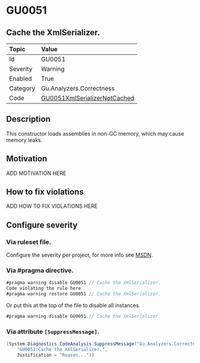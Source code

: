 # GU0051
## Cache the XmlSerializer.

| Topic    | Value
| :--      | :--
| Id       | GU0051
| Severity | Warning
| Enabled  | True
| Category | Gu.Analyzers.Correctness
| Code     | [GU0051XmlSerializerNotCached]([GU0051XmlSerializerNotCached](https://github.com/DotNetAnalyzers/Gu.Analyzers/blob/master/Gu.Analyzers/GU0051XmlSerializerNotCached.cs))

## Description

This constructor loads assemblies in non-GC memory, which may cause memory leaks.

## Motivation

ADD MOTIVATION HERE

## How to fix violations

ADD HOW TO FIX VIOLATIONS HERE

<!-- start generated config severity -->
## Configure severity

### Via ruleset file.

Configure the severity per project, for more info see [MSDN](https://msdn.microsoft.com/en-us/library/dd264949.aspx).

### Via #pragma directive.
```C#
#pragma warning disable GU0051 // Cache the XmlSerializer.
Code violating the rule here
#pragma warning restore GU0051 // Cache the XmlSerializer.
```

Or put this at the top of the file to disable all instances.
```C#
#pragma warning disable GU0051 // Cache the XmlSerializer.
```

### Via attribute `[SuppressMessage]`.

```C#
[System.Diagnostics.CodeAnalysis.SuppressMessage("Gu.Analyzers.Correctness", 
    "GU0051:Cache the XmlSerializer.", 
    Justification = "Reason...")]
```
<!-- end generated config severity -->